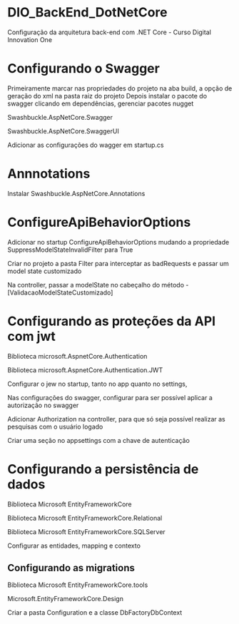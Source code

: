 # DIO_BackEnd_DotNetCore
Configuração da arquitetura back-end com .NET Core - Curso Digital Innovation One

# Configurando o Swagger
Primeiramente marcar nas propriedades do projeto na aba build, a opção de geração do xml na pasta raiz do projeto
Depois instalar o pacote do swagger clicando em dependências, gerenciar pacotes nugget  

Swashbuckle.AspNetCore.Swagger  

Swashbuckle.AspNetCore.SwaggerUI  

Adicionar as configurações do wagger em startup.cs  

# Annnotations
Instalar Swashbuckle.AspNetCore.Annotations

# ConfigureApiBehaviorOptions
Adicionar no startup ConfigureApiBehaviorOptions mudando a propriedade SuppressModelStateInvalidFilter para True  
  
Criar no projeto a pasta Filter para interceptar as badRequests e passar um model state customizado

Na controller, passar a modelState no cabeçalho do método - [ValidacaoModelStateCustomizado]

# Configurando as proteções da API com jwt
Biblioteca microsoft.AspnetCore.Authentication 

Biblioteca microsoft.AspnetCore.Authentication.JWT 

Configurar o jew no startup, tanto no app quanto no settings, 

Nas configurações do swagger, configurar para ser possível aplicar a autorização no swagger 

Adicionar Authorization na controller, para que só seja possível realizar as pesquisas com o usuário logado 

Criar uma seção no appsettings com a chave de autenticação

# Configurando a persistência de dados
Biblioteca Microsoft EntityFrameworkCore 

Biblioteca Microsoft EntityFrameworkCore.Relational  

Biblioteca Microsoft EntityFrameworkCore.SQLServer 

Configurar as entidades, mapping e contexto

## Configurando as migrations
Biblioteca Microsoft EntityFrameworkCore.tools 

Microsoft.EntityFrameworkCore.Design

Criar a pasta Configuration e a classe DbFactoryDbContext 
















